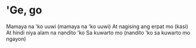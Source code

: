 # 'Ge, go
Mamaya na 'ko uuwi (mamaya na 'ko uuwi)
At nagising ang erpat mo (kasi)
At hindi niya alam na nandito 'ko
Sa kuwarto mo (nandito 'ko sa kuwarto mo ngayon)
